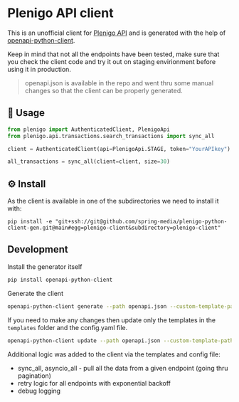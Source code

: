 # Plenigo API client 

This is an unofficial client for [Plenigo API](https://api.plenigo.com/) and is generated with the help of [openapi-python-client](https://github.com/openapi-generators/openapi-python-client). 

Keep in mind that not all the endpoints have been tested, make sure that you check the client code and try it out on staging envirionment before using it in production.

> openapi.json is available in the repo and went thru some manual changes so that the client can be properly generated.

## :dart: Usage

```python
from plenigo import AuthenticatedClient, PlenigoApi
from plenigo.api.transactions.search_transactions import sync_all

client = AuthenticatedClient(api=PlenigoApi.STAGE, token="YourAPIkey")

all_transactions = sync_all(client=client, size=30)
```

## :gear: Install

As the client is available in one of the subdirectories we need to install it with:

```
pip install -e "git+ssh://git@github.com/spring-media/plenigo-python-client-gen.git@main#egg=plenigo-client&subdirectory=plenigo-client"
```

## Development

Install the generator itself
```sh
pip install openapi-python-client
```

Generate the client
```sh
openapi-python-client generate --path openapi.json --custom-template-path templates --config config.yml
```

If you need to make any changes then update only the templates in the `templates` folder and the config.yaml file.
```sh
openapi-python-client update --path openapi.json --custom-template-path templates --config config.yml
```

Additional logic was added to the client via the templates and config file:

* sync_all, asyncio_all - pull all the data from a given endpoint (going thru pagination)
* retry logic for all endpoints with exponential backoff
* debug logging 

